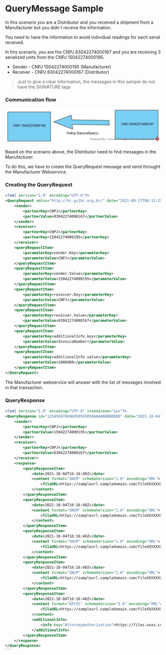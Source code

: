 # QueryMessage Sample

In this scenario you are a Distributor and you received a shipment from a Manufacturer but you didn´t receive the information.

You need to have the information to avoid individual readings for each serial received.

In this scenario, you are the CNPJ 83042274000167 and you are receiving 3 serialized units from the CNPJ 15042274000195.

- Sender - CNPJ 15042274000195 (Manufacturer)
- Receiver - CNPJ 83042274000167 (Distributor)

> Just to give a clear information, 
> the messages in this sample
> do not have the SIGNATURE tags

### Communication flow

![image info](../images/Query.jpg)

Based on the scenario above, the Distributor need to find messages in the Manufacturer.

To do this, we have to create the QueryRequest message and send throught the Manufacturer Webservice.

### Creating the QueryRequest

```xml
<?xml version="1.0" encoding="UTF-8"?>
<QueryRequest xmlns="http://hc.gs1br.org.br/" date="2021-09-27T06:13:29Z" id="123456978696050595050AAAABBBDDDDD" schemaVersion="1.0">
    <sender>
		<partnerKey>CNPJ</partnerKey>
        <partnerValue>83042274000167</partnerValue>
    </sender>
    <receiver>
		<partnerKey>CNPJ</partnerKey>
        <partnerKey>15042274000195</partnerKey>
    </receiver>
    <queryRequestItem>
        <parameterKey>sender.Key</parameterKey>
        <parameterValue>CNPJ</parameterValue>
    </queryRequestItem>
    <queryRequestItem>
        <parameterKey>sender.Value</parameterKey>
        <parameterValue>15042274000195</parameterValue>
    </queryRequestItem>
	<queryRequestItem>
        <parameterKey>receiver.Key</parameterKey>
        <parameterValue>CNPJ</parameterValue>
    </queryRequestItem>
    <queryRequestItem>
        <parameterKey>receiver.Value</parameterKey>
        <parameterValue>83042274000167</parameterValue>
    </queryRequestItem>
	<queryRequestItem>
        <parameterKey>additionalInfo.key</parameterKey>
        <parameterValue>InvoiceNumber</parameterValue>
    </queryRequestItem>	
	<queryRequestItem>
        <parameterKey>additionalInfo.value</parameterKey>
        <parameterValue>1000988</parameterValue>
    </queryRequestItem>
</QueryRequest>
```

The Manufacturer webservice will answer with the list of messages involved in that transaction.

### QueryResponse

````xml
<?xml version="1.0" encoding="UTF-8" standalone="yes"?>
<QueryResponse id="123456978696050595050AAAABBBDDDDD" date="2021-10-04T16:16:40Z" schemaVersion="1.0" xmlns="http://hc.gs1br.org.br/">
    <sender>
        <partnerKey>CNPJ</partnerKey>
        <partnerValue>15042274000195</partnerValue>
    </sender>
    <receiver>
        <partnerKey>CNPJ</partnerKey>
        <partnerValue>83042274000167</partnerValue>
    </receiver>
    <response>
        <queryResponseItem>
            <date>2021-10-04T16:16:40Z</date>
            <content format="SNCM" schemaVersion="1.0" encoding="XML">
                <fileURL>https://sampleurl.sampledomain.com/fileXXXXXXXX-0.xml</fileURL>
            </content>
        </queryResponseItem>
        <queryResponseItem>
            <date>2021-10-04T16:16:40Z</date>
            <content format="SNCM" schemaVersion="1.0" encoding="XML">
                <fileURL>https://sampleurl.sampledomain.com/fileXXXXXXXX-1.xml</fileURL>
            </content>
        </queryResponseItem>
        <queryResponseItem>
            <date>2021-10-04T16:16:40Z</date>
            <content format="SNCM" schemaVersion="1.0" encoding="XML">
                <fileURL>https://sampleurl.sampledomain.com/fileXXXXXXXX-2.xml</fileURL>
            </content>
        </queryResponseItem>
        <queryResponseItem>
            <date>2021-10-04T16:16:40Z</date>
            <content format="SNCM" schemaVersion="1.0" encoding="XML">
                <fileURL>https://sampleurl.sampledomain.com/fileXXXXXXXX-3.xml</fileURL>
            </content>
        </queryResponseItem>
        <queryResponseItem>
            <date>2021-10-04T16:16:40Z</date>
            <content format="EPCIS" schemaVersion="2.0" encoding="XML">
                <fileURL>https://sampleurl.sampledomain.com/fileXXXXXXXX-4.xml</fileURL>
            </content>
            <additionalInfo>
                <info key="AttorneyAuthorization">https://files.xxxx.com/0000000111212.xml</info>
            </additionalInfo>
        </queryResponseItem>       
    </response>
</QueryResponse>
```
